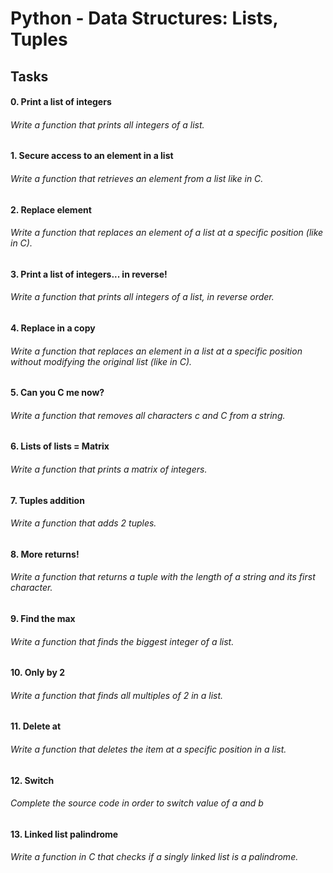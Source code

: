 # Python - Data Structures: Lists, Tuples
## Tasks 
#### 0. Print a list of integers
###### Write a function that prints all integers of a list.
#### 1. Secure access to an element in a list 
###### Write a function that retrieves an element from a list like in C.
#### 2. Replace element
###### Write a function that replaces an element of a list at a specific position (like in C).
#### 3. Print a list of integers... in reverse! 
###### Write a function that prints all integers of a list, in reverse order.
#### 4. Replace in a copy
###### Write a function that replaces an element in a list at a specific position without modifying the original list (like in C).
#### 5. Can you C me now?
###### Write a function that removes all characters c and C from a string.
#### 6. Lists of lists = Matrix
###### Write a function that prints a matrix of integers.
#### 7. Tuples addition
###### Write a function that adds 2 tuples.
#### 8. More returns! 
###### Write a function that returns a tuple with the length of a string and its first character.
#### 9. Find the max
###### Write a function that finds the biggest integer of a list.
#### 10. Only by 2
###### Write a function that finds all multiples of 2 in a list.
#### 11. Delete at
###### Write a function that deletes the item at a specific position in a list.
#### 12. Switch 
###### Complete the source code in order to switch value of a and b
#### 13. Linked list palindrome
###### Write a function in C that checks if a singly linked list is a palindrome.
